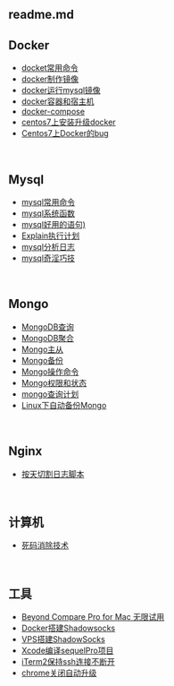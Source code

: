 ## readme.md

## Docker
- [docket常用命令](https://github.com/xinput123/docs/blob/master/docker/docker%E5%91%BD%E4%BB%A4.md)
- [docker制作镜像](https://github.com/xinput123/docs/blob/master/docker/docker%E5%88%B6%E4%BD%9C%E9%95%9C%E5%83%8F.md)
- [docker运行mysql镜像](https://github.com/xinput123/docs/blob/master/docker/docker%E8%BF%90%E8%A1%8Cmysql%E9%95%9C%E5%83%8F.md)
- [docker容器和宿主机](https://github.com/xinput123/docs/blob/master/docker/docker%E5%AE%B9%E5%99%A8%E5%92%8C%E5%AE%BF%E4%B8%BB%E6%9C%BA.md)
- [docker-compose](https://github.com/xinput123/docs/blob/master/docker/docker-compose.md)
- [centos7上安装升级docker](https://github.com/xinput123/docs/blob/master/docker/centos7%E4%B8%8A%E5%AE%89%E8%A3%85%E5%8D%87%E7%BA%A7docker.md)
- [Centos7上Docker的bug](https://github.com/xinput123/docs/blob/master/docker/Centos7%E4%B8%8ADocker%E7%9A%84bug.md)


</br>

## Mysql
- [mysql常用命令](https://github.com/xinput123/docs/blob/master/mysql/mysql%E5%B8%B8%E7%94%A8%E5%91%BD%E4%BB%A4.md)
- [mysql系统函数](https://github.com/xinput123/docs/blob/master/mysql/mysql%E7%B3%BB%E7%BB%9F%E5%87%BD%E6%95%B0.md)
- [mysql好用的语句)](https://github.com/xinput123/docs/blob/master/mysql/mysql%E5%A5%BD%E7%94%A8%E7%9A%84%E8%AF%AD%E5%8F%A5.md)
- [Explain执行计划](https://github.com/xinput123/docs/blob/master/mysql/Explain.md)
- [mysql分析日志](https://github.com/xinput123/docs/blob/master/mysql/mysql%E5%88%86%E6%9E%90%E6%97%A5%E5%BF%97.md)
- [mysql奇淫巧技](https://github.com/xinput123/docs/blob/master/mysql/mysql%E5%A5%87%E6%B7%AB%E5%B7%A7%E6%8A%80.md)

</br>

## Mongo
- [MongoDB查询](https://github.com/xinput123/docs/blob/master/mongo/MongoDB%E6%9F%A5%E8%AF%A2.md)
- [MongoDB聚合](https://github.com/xinput123/docs/blob/master/mongo/MongoDB%E8%81%9A%E5%90%88.md)
- [Mongo主从](https://github.com/xinput123/docs/blob/master/mongo/Mongo%E4%B8%BB%E4%BB%8E.md)
- [Mongo备份](https://github.com/xinput123/docs/blob/master/mongo/mongo%E5%A4%87%E4%BB%BD.md)
- [Mongo操作命令](https://github.com/xinput123/docs/blob/master/mongo/mongo%E6%93%8D%E4%BD%9C%E5%91%BD%E4%BB%A4.md)
- [Mongo权限和状态](https://github.com/xinput123/docs/blob/master/mongo/mongo%E6%9D%83%E9%99%90%E5%92%8C%E7%8A%B6%E6%80%81.md)
- [mongo查询计划](https://github.com/xinput123/docs/blob/master/mongo/mongo%E6%9F%A5%E8%AF%A2%E8%AE%A1%E5%88%92.md)
- [Linux下自动备份Mongo](https://github.com/xinput123/docs/blob/master/mongo/Linux%E4%B8%8B%E8%87%AA%E5%8A%A8%E5%A4%87%E4%BB%BDMongo.md)

</br>

## Nginx
- [按天切割日志脚本](https://github.com/xinput123/docs/blob/master/Nginx/nginx%E6%97%A5%E5%BF%97%E6%8C%89%E5%A4%A9%E5%88%86%E5%89%B2.md)


</br>

## 计算机
- [死码消除技术](https://github.com/xinput123/docs/blob/master/%E8%AE%A1%E7%AE%97%E6%9C%BA/%E6%AD%BB%E7%A0%81%E6%B6%88%E9%99%A4.md)

<br/>

## 工具
- [Beyond Compare Pro for Mac 无限试用](https://github.com/xinput123/docs/blob/master/%E5%B7%A5%E5%85%B7/Mac/Beyond%20Compare%20Pro%20for%20Mac%20%E6%97%A0%E9%99%90%E8%AF%95%E7%94%A8.md)
- [Docker搭建Shadowsocks](https://github.com/xinput123/docs/blob/master/%E5%B7%A5%E5%85%B7/Mac/Docker%E6%90%AD%E5%BB%BAShadowsocks.md)
- [VPS搭建ShadowSocks](https://github.com/xinput123/docs/blob/master/%E5%B7%A5%E5%85%B7/Mac/VPS%E6%90%AD%E5%BB%BAShadowSocks.md)
- [Xcode编译sequelPro项目](https://github.com/xinput123/docs/blob/master/%E5%B7%A5%E5%85%B7/Mac/Xcode%E7%BC%96%E8%AF%91sequelPro%E9%A1%B9%E7%9B%AE.md)
- [iTerm2保持ssh连接不断开](https://github.com/xinput123/docs/blob/master/%E5%B7%A5%E5%85%B7/Mac/iTerm2%E4%BF%9D%E6%8C%81ssh%E8%BF%9E%E6%8E%A5%E4%B8%8D%E6%96%AD%E5%BC%80.md)
- [chrome关闭自动升级](https://github.com/xinput123/docs/blob/master/%E5%B7%A5%E5%85%B7/Mac/chrome%E5%85%B3%E9%97%AD%E8%87%AA%E5%8A%A8%E5%8D%87%E7%BA%A7.md)




















